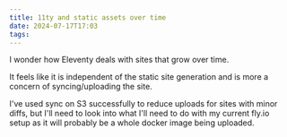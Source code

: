 ```yaml
---
title: 11ty and static assets over time
date: 2024-07-17T17:03
tags:
---
```


I wonder how Eleventy deals with sites that grow over time.

It feels like it is independent of the static site generation and is more a concern of syncing/uploading the site.

I've used sync on S3 successfully to reduce uploads for sites with minor diffs, but I'll need to look into what I'll need to do with my current fly.io setup as it will probably be a whole docker image being uploaded.
